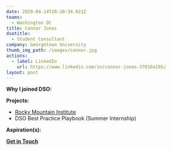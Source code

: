 ```yaml
---
date: 2020-04-14T20:20:34.021Z
teams:
  - Washington DC
title: Connor Jones
dsotitle:
  - Student Consultant
company: Georgetown University
thumb_img_path: /images/connor.jpg
actions:
  - label: LinkedIn
    url: https://www.linkedin.com/in/connor-jones-37010a195/
layout: post
---
```

**Why I joined DSO:** 

**Projects:**

- [Rocky Mountain Institute](https://rmi.org/)
- DSO Best Practice Playbook (Summer Internship)

**Aspiration(s):** 

**[Get in Touch](mailto:connorjones@dsoglobal.org)**